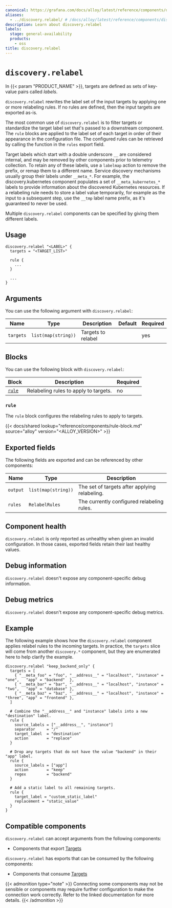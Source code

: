 ```yaml
---
canonical: https://grafana.com/docs/alloy/latest/reference/components/discovery/discovery.relabel/
aliases:
  - ../discovery.relabel/ # /docs/alloy/latest/reference/components/discovery.relabel/
description: Learn about discovery.relabel
labels:
  stage: general-availability
  products:
    - oss
title: discovery.relabel
---
```


# `discovery.relabel`

In {{< param "PRODUCT_NAME" >}}, targets are defined as sets of key-value pairs called _labels_.

`discovery.relabel` rewrites the label set of the input targets by applying one or more relabeling rules.
If no rules are defined, then the input targets are exported as-is.

The most common use of `discovery.relabel` is to filter targets or standardize the target label set that's passed to a downstream component.
The `rule` blocks are applied to the label set of each target in order of their appearance in the configuration file.
The configured rules can be retrieved by calling the function in the `rules` export field.

Target labels which start with a double underscore `__` are considered internal, and may be removed by other components prior to telemetry collection.
To retain any of these labels, use a `labelmap` action to remove the prefix, or remap them to a different name.
Service discovery mechanisms usually group their labels under `__meta_*`.
For example, the discovery.kubernetes component populates a set of `__meta_kubernetes_*` labels to provide information about the discovered Kubernetes resources.
If a relabeling rule needs to store a label value temporarily, for example as the input to a subsequent step, use the `__tmp` label name prefix, as it's guaranteed to never be used.

Multiple `discovery.relabel` components can be specified by giving them different labels.

## Usage

```alloy
discovery.relabel "<LABEL>" {
  targets = "<TARGET_LIST>"

  rule {
    ...
  }

  ...
}
```

## Arguments

You can use the following argument with `discovery.relabel`:

| Name      | Type                | Description        | Default | Required |
| --------- | ------------------- | ------------------ | ------- | -------- |
| `targets` | `list(map(string))` | Targets to relabel |         | yes      |

## Blocks

You can use the following block with `discovery.relabel`:

| Block          | Description                           | Required |
| -------------- | ------------------------------------- | -------- |
| [`rule`][rule] | Relabeling rules to apply to targets. | no       |

[rule]: #rule

### `rule`

The `rule` block configures the relabeling rules to apply to targets.

{{< docs/shared lookup="reference/components/rule-block.md" source="alloy" version="<ALLOY_VERSION>" >}}

## Exported fields

The following fields are exported and can be referenced by other components:

| Name     | Type                | Description                                   |
| -------- | ------------------- | --------------------------------------------- |
| `output` | `list(map(string))` | The set of targets after applying relabeling. |
| `rules`  | `RelabelRules`      | The currently configured relabeling rules.    |

## Component health

`discovery.relabel` is only reported as unhealthy when given an invalid configuration.
In those cases, exported fields retain their last healthy values.

## Debug information

`discovery.relabel` doesn't expose any component-specific debug information.

## Debug metrics

`discovery.relabel` doesn't expose any component-specific debug metrics.

## Example

The following example shows how the `discovery.relabel` component applies relabel rules to the incoming targets. In practice, the
`targets` slice will come from another `discovery.*` component, but they are enumerated here to help clarify the example.

```alloy
discovery.relabel "keep_backend_only" {
  targets = [
    { "__meta_foo" = "foo", "__address__" = "localhost", "instance" = "one",   "app" = "backend"  },
    { "__meta_bar" = "bar", "__address__" = "localhost", "instance" = "two",   "app" = "database" },
    { "__meta_baz" = "baz", "__address__" = "localhost", "instance" = "three", "app" = "frontend" },
  ]

  # Combine the "__address__" and "instance" labels into a new "destination" label.
  rule {
    source_labels = ["__address__", "instance"]
    separator     = "/"
    target_label  = "destination"
    action        = "replace"
  }

  # Drop any targets that do not have the value "backend" in their "app" label.
  rule {
    source_labels = ["app"]
    action        = "keep"
    regex         = "backend"
  }

  # Add a static label to all remaining targets.
  rule {
    target_label = "custom_static_label"
    replacement = "static_value"
  }
}
```

<!-- START GENERATED COMPATIBLE COMPONENTS -->

## Compatible components

`discovery.relabel` can accept arguments from the following components:

- Components that export [Targets](../../../compatibility/#targets-exporters)

`discovery.relabel` has exports that can be consumed by the following components:

- Components that consume [Targets](../../../compatibility/#targets-consumers)

{{< admonition type="note" >}}
Connecting some components may not be sensible or components may require further configuration to make the connection work correctly.
Refer to the linked documentation for more details.
{{< /admonition >}}

<!-- END GENERATED COMPATIBLE COMPONENTS -->
